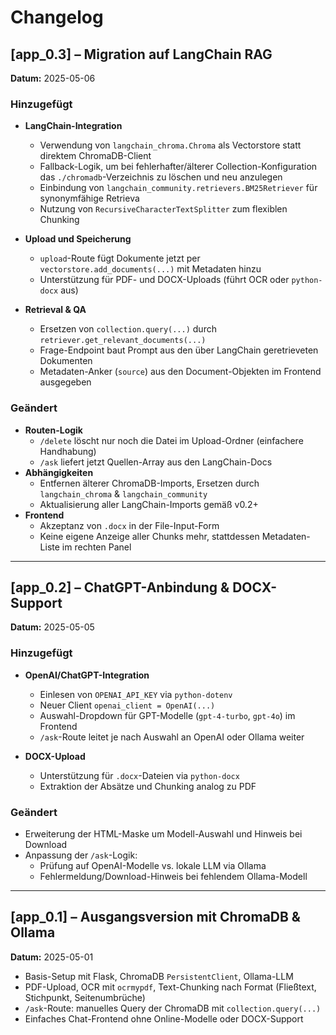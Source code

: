 # Changelog

## [app_0.3] – Migration auf LangChain RAG
**Datum:** 2025-05-06

### Hinzugefügt
- **LangChain-Integration**  
  - Verwendung von `langchain_chroma.Chroma` als Vectorstore statt direktem ChromaDB-Client  
  - Fallback-Logik, um bei fehlerhafter/älterer Collection-Konfiguration das `./chromadb`-Verzeichnis zu löschen und neu anzulegen  
  - Einbindung von `langchain_community.retrievers.BM25Retriever` für synonymfähige Retrieva  
  - Nutzung von `RecursiveCharacterTextSplitter` zum flexiblen Chunking

- **Upload und Speicherung**  
  - `upload`-Route fügt Dokumente jetzt per `vectorstore.add_documents(...)` mit Metadaten hinzu  
  - Unterstützung für PDF- und DOCX-Uploads (führt OCR oder `python-docx` aus)

- **Retrieval & QA**  
  - Ersetzen von `collection.query(...)` durch `retriever.get_relevant_documents(...)`  
  - Frage-Endpoint baut Prompt aus den über LangChain geretrieveten Dokumenten  
  - Metadaten-Anker (`source`) aus den Document-Objekten im Frontend ausgegeben

### Geändert
- **Routen-Logik**  
  - `/delete` löscht nur noch die Datei im Upload-Ordner (einfachere Handhabung)  
  - `/ask` liefert jetzt Quellen-Array aus den LangChain-Docs  
- **Abhängigkeiten**  
  - Entfernen älterer ChromaDB-Imports, Ersetzen durch `langchain_chroma` & `langchain_community`  
  - Aktualisierung aller LangChain-Imports gemäß v0.2+  
- **Frontend**  
  - Akzeptanz von `.docx` in der File-Input-Form  
  - Keine eigene Anzeige aller Chunks mehr, stattdessen Metadaten-Liste im rechten Panel  

---

## [app_0.2] – ChatGPT-Anbindung & DOCX-Support
**Datum:** 2025-05-05

### Hinzugefügt
- **OpenAI/ChatGPT-Integration**  
  - Einlesen von `OPENAI_API_KEY` via `python-dotenv`  
  - Neuer Client `openai_client = OpenAI(...)`  
  - Auswahl-Dropdown für GPT-Modelle (`gpt-4-turbo`, `gpt-4o`) im Frontend  
  - `/ask`-Route leitet je nach Auswahl an OpenAI oder Ollama weiter

- **DOCX-Upload**  
  - Unterstützung für `.docx`-Dateien via `python-docx`  
  - Extraktion der Absätze und Chunking analog zu PDF

### Geändert
- Erweiterung der HTML-Maske um Modell-Auswahl und Hinweis bei Download  
- Anpassung der `/ask`-Logik:  
  - Prüfung auf OpenAI-Modelle vs. lokale LLM via Ollama  
  - Fehlermeldung/Download-Hinweis bei fehlendem Ollama-Modell  

---

## [app_0.1] – Ausgangsversion mit ChromaDB & Ollama
**Datum:** 2025-05-01

- Basis-Setup mit Flask, ChromaDB `PersistentClient`, Ollama-LLM  
- PDF-Upload, OCR mit `ocrmypdf`, Text-Chunking nach Format (Fließtext, Stichpunkt, Seitenumbrüche)  
- `/ask`-Route: manuelles Query der ChromaDB mit `collection.query(...)`  
- Einfaches Chat-Frontend ohne Online-Modelle oder DOCX-Support  